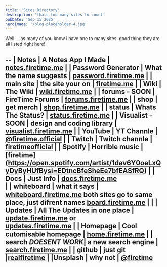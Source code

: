```yaml
---
title: 'Sites Directory'
description: 'thats too many sites to count'
pubDate: 'Sep 15 2025'
heroImage: '/blog-placeholder-4.jpg'
---
```


Well ... as many of you know i have one to many sites. good thing they are all listed right here!


--
| Notes              | A Notes App I Made          | [notes.firetime.me](https://notes.firetime)
|
| Password Generator | What the name suggests      | [password.firetime.me](https://password.firetime.me)
|
| main site          | the site your on            | [firetime.me](https://firetime.me) 
|
| Wiki               | The Wiki                    | [wiki.firetime.me](https://wiki.firetime.me)
|
| forums - SOON      | FireTime Forums             | [forums.firetime.me](https://forums.firetime.me)
|
| shop               | get merch                   | [shop.firetime.me](https://shop.firetime.me)
|
| status             | Whats The Status?           | [status.firetime.me](https://status.firetime.me)
|
| Visualist - SOON   | design and coding library   | [visualist.firetime.me](https://visualist.firetime.me)
|
| YouTube            | YT Channle                  | [@firetime.official](https://youtube.com/@firetime.official)
|
| Twitch             | Twitch channle              | [firetimeofficial](https://twitch.tv/firetimeofficial)
|
| Spotify            | Horrible music              | [firetime]
(https://open.spotify.com/artist/1dav6Y0oeLxQyDyByHUfBysi=EDtncBfeSheEe7bfEASfRQ)
|
| Docs               | Just Info                   | [docs.firetime.me](https://docs.firetime.me)                             
|
| whiteboard         | what it says                | [whiteboard.firetime.me](https://whiteboard.firetime.me) both sites go 
to same place, just difrent names [board.firetime.me](https://board.firetime.me) |
|
| Updates            | All The Updates in one place | [update.firetime.me](https://update.firetime.me) or  
[updates.firetime.me](https://updates.firetime.me)
|
|  Homepage          |  Cool cutomisable homepage   | [home.firetime.me](https://home.firetime.me)
|
| search  *DOESENT WORK*| a new search engine       | [search.firetime.me](https://search.firetime.me)
|
| github             |         just git             |[realfiretime](https://github.com/realfiretime)
|
|Unsplash            | why not                      | [@firetime](https://unsplash.com/@firetime)
---
